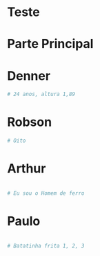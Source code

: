# Teste

# Parte Principal


# Denner
````bash
# 24 anos, altura 1,89
````

# Robson

````bash
# Oito
````

# Arthur


````bash

# Eu sou o Homem de ferro
````

# Paulo

````bash

# Batatinha frita 1, 2, 3
````
